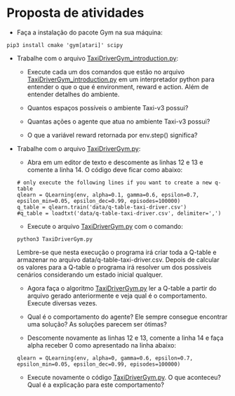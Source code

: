 # Proposta de atividades

* Faça a instalação do pacote Gym na sua máquina: 

````
pip3 install cmake 'gym[atari]' scipy
````

* Trabalhe com o arquivo [TaxiDriverGym_introduction.py](TaxiDriverGym_introduction.py): 

    * Execute cada um dos comandos que estão no arquivo [TaxiDriverGym_introduction.py](TaxiDriverGym_introduction.py) em um interpretador python para entender o que o que é environment, reward e action. Além de entender detalhes do ambiente. 

    * Quantos espaços possíveis o ambiente Taxi-v3 possui? 

    * Quantas ações o agente que atua no ambiente Taxi-v3 possui? 

    * O que a variável reward retornada por env.step(<number>) significa? 

* Trabalhe com o arquivo [TaxiDriverGym.py](TaxiDriverGym.py):

    * Abra em um editor de texto e descomente as linhas 12 e 13 e comente a linha 14. O código deve ficar como abaixo:
    ````
    # only execute the following lines if you want to create a new q-table
    qlearn = QLearning(env, alpha=0.1, gamma=0.6, epsilon=0.7, epsilon_min=0.05, epsilon_dec=0.99, episodes=100000)
    q_table = qlearn.train('data/q-table-taxi-driver.csv')
    #q_table = loadtxt('data/q-table-taxi-driver.csv', delimiter=',')
    ````

    * Execute o arquivo [TaxiDriverGym.py](TaxiDriverGym.py) com o comando:
    ````
    python3 TaxiDriverGym.py
    ````

    Lembre-se que nesta execução o programa irá criar toda a Q-table e armazenar no arquivo data/q-table-taxi-driver.csv. Depois de calcular os valores para a Q-table o programa irá resolver um dos possíveis cenários considerando um estado inicial qualquer. 

    * Agora faça o algoritmo [TaxiDriverGym.py](TaxiDriverGym.py) ler a Q-table a partir do arquivo gerado anteriormente e veja qual é o comportamento. Execute diversas vezes.

    * Qual é o comportamento do agente? Ele sempre consegue encontrar uma solução? As soluções parecem ser ótimas? 

    * Descomente novamente as linhas 12 e 13, comente a linha 14 e faça alpha receber 0 como apresentado na linha abaixo:

    ````
    qlearn = QLearning(env, alpha=0, gamma=0.6, epsilon=0.7, epsilon_min=0.05, epsilon_dec=0.99, episodes=100000)
    ````

    * Execute novamente o código [TaxiDriverGym.py](TaxiDriverGym.py). O que aconteceu? Qual é a explicação para este comportamento? 




